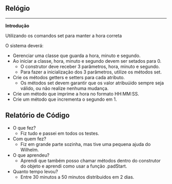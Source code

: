 ## Relógio
***
**Introdução**

Utilizando os comandos set para manter a hora correta

O sistema deverá:

- Gerenciar uma classe que guarda a hora, minuto e segundo.
- Ao iniciar a classe, hora, minuto e segundo devem ser setados para 0.
  - O construtor deve receber 3 parâmetros, hora, minuto e segundo.
  - Para fazer a inicialização dos 3 parâmetros, utilize os métodos set.
- Crie os métodos getters e setters para cada atributo.
  - Os métodos set devem garantir que os valor atribuúido sempre seja válido, ou não realize nenhuma mudança.
- Crie um método que imprime a hora no formato HH:MM:SS.
- Crie um método que incrementa o segundo em 1.

## Relatório de Código

- O que fez?
  - Fiz tudo e passei em todos os testes.
- Com quem fez?
  - Fiz em grande parte sozinha, mas tive uma pequena ajuda do Wilhelm.
- O que aprendeu?
  - Aprendi que também posso chamar métodos dentro do construtor do objeto e aprendi como usar a função .padStart.
- Quanto tempo levou?
  - Entre 30 minutos a 50 minutos distribuidos em 2 dias.